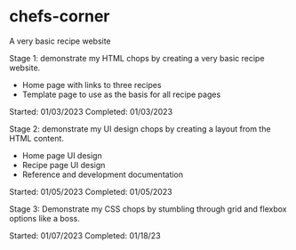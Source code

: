 # chefs-corner

A very basic recipe website

Stage 1: demonstrate my HTML chops by creating a very basic recipe website.

- Home page with links to three recipes
- Template page to use as the basis for all recipe pages

Started: 01/03/2023
Completed: 01/03/2023

Stage 2: demonstrate my UI design chops by creating a layout from the HTML content.

- Home page UI design
- Recipe page UI design
- Reference and development documentation

Started: 01/05/2023
Completed: 01/05/2023

Stage 3: Demonstrate my CSS chops by stumbling through grid and flexbox options like a boss.

Started: 01/07/2023
Completed: 01/18/23
